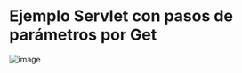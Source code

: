 # Ejemplo Servlet con pasos de parámetros por Get

![image](https://github.com/user-attachments/assets/1b69c449-e8c6-4c98-a3a4-ac0f7554de89)

